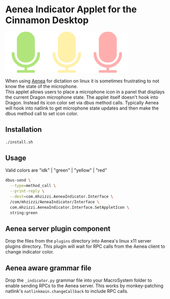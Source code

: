 # Aenea Indicator Applet for the Cinnamon Desktop

![aenea-green](icons/aenea-green.png)![aenea-yellow](icons/aenea-yellow.png)![aenea-red](icons/aenea-red.png)

When using [Aenea](https://github.com/dictation-toolbox/aenea) for dictation on
linux it is sometimes frustrating to not know the state of the microphone.  
This applet allows users to place a microphone icon in a panel that displays 
the current Dragon microphone state.  The applet itself doesn't hook into 
Dragon. Instead its icon color set via dbus method calls.  Typically Aenea will
hook into natlink to get microphone state updates and then make the dbus method 
call to set icon color.

## Installation
```bash
./install.sh
```

## Usage

Valid colors are "idk" | "green" | "yellow" | "red"

```bash
dbus-send \
  --type=method_call \
  --print-reply \
  --dest=com.mhzizzi.AeneaIndicator.Interface \
  /com/mhzizzi/AeneaIndicator/Interface \
  com.mhzizzi.AeneaIndicator.Interface.SetAppletIcon \
  string:green
```

## Aenea server plugin component

Drop the files from the `plugins` directory into Aenea's linux x11 server
plugins directory.  This plugin will wait for RPC calls from the Aenea client
to change indicator color.

## Aenea aware grammar file

Drop the `_indicator.py` grammar file into your MacroSystem folder to enable
sending RPCs to the Aenea server.  This works by monkey-patching natlink's
`natlinkmain.changeCallback` to include RPC calls.
